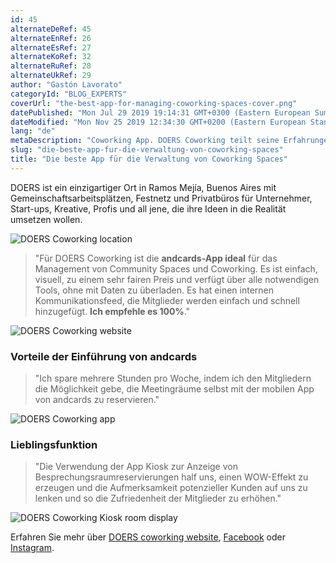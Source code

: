 ```yaml
---
id: 45
alternateDeRef: 45
alternateEnRef: 26
alternateEsRef: 27
alternateKoRef: 32
alternateRuRef: 28
alternateUkRef: 29
author: "Gastón Lavorato"
categoryId: "BLOG_EXPERTS"
coverUrl: "the-best-app-for-managing-coworking-spaces-cover.png"
datePublished: "Mon Jul 29 2019 19:14:31 GMT+0300 (Eastern European Summer Time)"
dateModified: "Mon Nov 25 2019 12:34:30 GMT+0200 (Eastern European Standard Time)"
lang: "de"
metaDescription: "Coworking App. DOERS Coworking teilt seine Erfahrungen mit der andcards App als die beste Lösung für das Management von Coworking Spaces, die sie je getestet haben."
slug: "die-beste-app-fur-die-verwaltung-von-coworking-spaces"
title: "Die beste App für die Verwaltung von Coworking Spaces"
---
```


DOERS ist ein einzigartiger Ort in Ramos Mejía, Buenos Aires mit Gemeinschaftsarbeitsplätzen, Festnetz und Privatbüros für Unternehmer, Start-ups, Kreative, Profis und all jene, die ihre Ideen in die Realität umsetzen wollen.

![DOERS Coworking location](https://s3.ap-northeast-2.amazonaws.com/blogs.andcards.com/the-best-app-for-managing-coworking-spaces-1.png|height=1080,width=1920)

> "Für DOERS Coworking ist die **andcards-App ideal** für das Management von Community Spaces und Coworking. Es ist einfach, visuell, zu einem sehr fairen Preis und verfügt über alle notwendigen Tools, ohne mit Daten zu überladen. Es hat einen internen Kommunikationsfeed, die Mitglieder werden einfach und schnell hinzugefügt. **Ich empfehle es 100%**."

![DOERS Coworking website](https://s3.ap-northeast-2.amazonaws.com/blogs.andcards.com/the-best-app-for-managing-coworking-spaces-2.png|height=983,width=1920)

### Vorteile der Einführung von andcards

> "Ich spare mehrere Stunden pro Woche, indem ich den Mitgliedern die Möglichkeit gebe, die Meetingräume selbst mit der mobilen App von andcards zu reservieren."

![DOERS Coworking app](https://d7ccq1i35b0cj.cloudfront.net/andcards-my-workspaces-main-doers-light-en-1920-1200.jpg|height=1200,width=1920)

### Lieblingsfunktion

> "Die Verwendung der App Kiosk zur Anzeige von Besprechungsraumreservierungen half uns, einen WOW-Effekt zu erzeugen und die Aufmerksamkeit potenzieller Kunden auf uns zu lenken und so die Zufriedenheit der Mitglieder zu erhöhen."

![DOERS Coworking Kiosk room display](https://d7ccq1i35b0cj.cloudfront.net/andcards-bookings-room-display-en-1920-1200.png|height=1200,width=1920)

Erfahren Sie mehr über [DOERS coworking website](https://www.coworkingdoers.com/), [Facebook](https://www.facebook.com/somosdoers/) oder [Instagram](https://www.instagram.com/somosdoers/).

